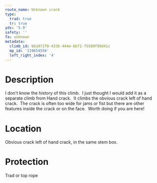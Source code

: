 ```yaml
---
route_name: Unknown crack
type:
  trad: true
  tr: true
yds: '5.9'
safety: ''
fa: unknown
metadata:
  climb_id: 66a972f0-433b-444e-bbf1-75580f99d41c
  mp_id: '119654556'
  left_right_index: '4'
---
```

# Description
I don't know the history of this climb.  I just thought I would add it as a separate climb from Hand crack.  It climbs the obvious crack left of hand crack.  The crack is often too wide for jams or fist but there are other features inside the crack or on the face.  Worth doing if you are here!

# Location
Obvious crack left of hand crack, in the same stem box.

# Protection
Trad or top rope
